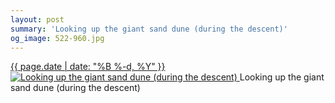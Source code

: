 ```yaml
---
layout: post
summary: 'Looking up the giant sand dune (during the descent)'
og_image: 522-960.jpg
---
```


<p>
 <time>
  <a href="/522">
   {{ page.date | date: "%B %-d, %Y" }}
  </a>
 </time>
 <a href="/522">
  <img alt="Looking up the giant sand dune (during the descent)" sizes="(min-width: 700px) 50vw, calc(100vw - 2rem)" src="{{ site.assets_url }}/522-480.jpg" srcset="{{ site.assets_url }}/522-240.jpg 240w, {{ site.assets_url }}/522-480.jpg 480w, {{ site.assets_url }}/522-720.jpg 720w, {{ site.assets_url }}/522-960.jpg 960w"/>
 </a>
 <span>
  Looking up the giant sand dune (during the descent)
 </span>
</p>
